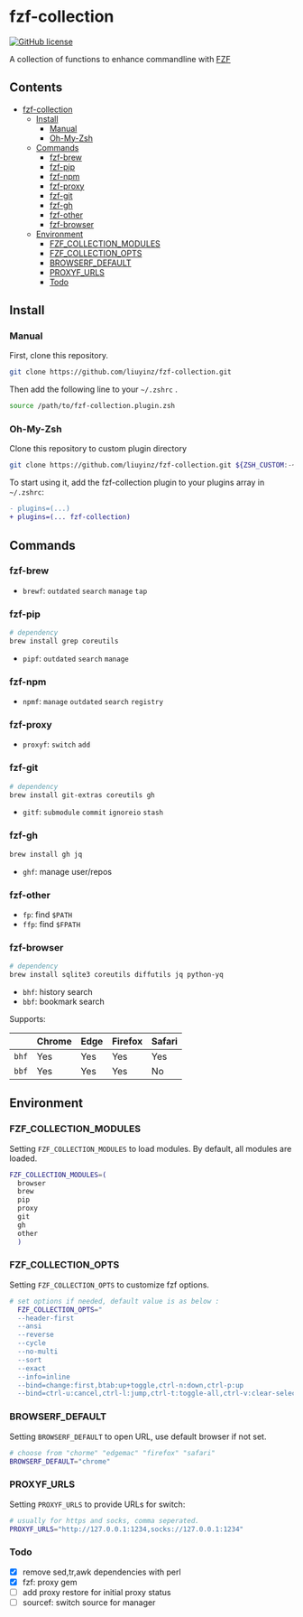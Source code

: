 # fzf-collection

[![GitHub license](https://img.shields.io/github/license/liuyinz/fzf-collection)](https://github.com/liuyinz/fzf-collection/blob/master/LICENSE)

A collection of functions to enhance commandline with [FZF](https://github.com/junegunn/fzf)

<!-- markdown-toc start -->

## Contents

- [fzf-collection](#fzf-collection)
  - [Install](#install)
    - [Manual](#manual)
    - [Oh-My-Zsh](#oh-my-zsh)
  - [Commands](#commands)
    - [fzf-brew](#fzf-brew)
    - [fzf-pip](#fzf-pip)
    - [fzf-npm](#fzf-npm)
    - [fzf-proxy](#fzf-proxy)
    - [fzf-git](#fzf-git)
    - [fzf-gh](#fzf-gh)
    - [fzf-other](#fzf-other)
    - [fzf-browser](#fzf-browser)
  - [Environment](#environment)
    - [FZF_COLLECTION_MODULES](#fzf_collection_modules)
    - [FZF_COLLECTION_OPTS](#fzf_collection_opts)
    - [BROWSERF_DEFAULT](#browserf_default)
    - [PROXYF_URLS](#proxyf_urls)
    - [Todo](#todo)

<!-- markdown-toc end -->

## Install

### Manual

First, clone this repository.

```sh
git clone https://github.com/liuyinz/fzf-collection.git
```

Then add the following line to your `~/.zshrc` .

```sh
source /path/to/fzf-collection.plugin.zsh
```

### Oh-My-Zsh

Clone this repository to custom plugin directory

```sh
git clone https://github.com/liuyinz/fzf-collection.git ${ZSH_CUSTOM:-~/.oh-my-zsh/custom}/plugins/fzf-collection
```

To start using it, add the fzf-collection plugin to your plugins array in `~/.zshrc`:

```diff
- plugins=(...)
+ plugins=(... fzf-collection)
```

## Commands

### fzf-brew

- `brewf`: `outdated` `search` `manage` `tap`

### fzf-pip

```sh
# dependency
brew install grep coreutils
```

- `pipf`: `outdated` `search` `manage`

### fzf-npm

- `npmf`: `manage` `outdated` `search` `registry`

### fzf-proxy

- `proxyf`: `switch` `add`

### fzf-git

```sh
# dependency
brew install git-extras coreutils gh
```

- `gitf`: `submodule` `commit` `ignoreio` `stash`

### fzf-gh

```sh
brew install gh jq
```

- `ghf`: manage user/repos

### fzf-other

- `fp`: find `$PATH`
- `ffp`: find `$FPATH`

### fzf-browser

```sh
# dependency
brew install sqlite3 coreutils diffutils jq python-yq
```

- `bhf`: history search
- `bbf`: bookmark search

Supports:

|       | Chrome | Edge | Firefox | Safari |
| ----- | ------ | ---- | ------- | ------ |
| `bhf` | Yes    | Yes  | Yes     | Yes    |
| `bbf` | Yes    | Yes  | Yes     | No     |

## Environment

### FZF_COLLECTION_MODULES

Setting `FZF_COLLECTION_MODULES` to load modules. By default, all modules are loaded.

```sh
FZF_COLLECTION_MODULES=(
  browser
  brew
  pip
  proxy
  git
  gh
  other
  )
```

### FZF_COLLECTION_OPTS

Setting `FZF_COLLECTION_OPTS` to customize fzf options.

```sh
# set options if needed, default value is as below :
  FZF_COLLECTION_OPTS="
  --header-first
  --ansi
  --reverse
  --cycle
  --no-multi
  --sort
  --exact
  --info=inline
  --bind=change:first,btab:up+toggle,ctrl-n:down,ctrl-p:up
  --bind=ctrl-u:cancel,ctrl-l:jump,ctrl-t:toggle-all,ctrl-v:clear-selection"
```

### BROWSERF_DEFAULT

Setting `BROWSERF_DEFAULT` to open URL, use default browser if not set.

```sh
# choose from "chorme" "edgemac" "firefox" "safari"
BROWSERF_DEFAULT="chrome"
```

### PROXYF_URLS

Setting `PROXYF_URLS` to provide URLs for switch:

```sh
# usually for https and socks, comma seperated.
PROXYF_URLS="http://127.0.0.1:1234,socks://127.0.0.1:1234"
```

### Todo

- [x] remove sed,tr,awk dependencies with perl
- [x] fzf: proxy gem
- [ ] add proxy restore for initial proxy status
- [ ] sourcef: switch source for manager

